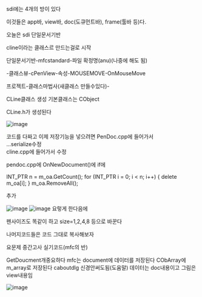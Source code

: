 sdi에는 4개의 방이 있다

이것들은 app바, view바, doc(도큐먼트바), frame(툴바 등)다.  

오늘은 sdi 단일문서기반  

cline이라는 클래스르 만드는걸로 시작  

단일문서기반-mfcstandard-파일 확정명(anu)(나중에 해도 됨)  

-클래스뷰-cPenView-속성-MOUSEMOVE-OnMouseMove  

프로젝트-클래스마법사(새클래스 만들수있다)-  

CLine클래스 생성 기본클래스는 CObject  

CLine.h가 생성된다  

![image](https://github.com/gryrryfh/visual-programming/assets/50912987/82f12d00-66b9-4c8b-a87b-4baf894fbd85)  

코드를 다짜고 이제 저장기능을 넣으려면 PenDoc.cpp에 들어가서  
...serialize수정  
cline.cpp에 들어가서 수정  

pendoc.cpp에 OnNewDocument()에 if에

INT_PTR n = m_oa.GetCount();
for (INT_PTR i = 0; i < n; i++) {
   delete m_oa[i];
}
m_oa.RemoveAll();

추가

![image](https://github.com/gryrryfh/visual-programming/assets/50912987/a2f22467-82df-49cd-b2f4-bdddb88ef71b)
![image](https://github.com/gryrryfh/visual-programming/assets/50912987/aa488e09-ea06-4869-8913-0788b7b4087a)
요렇게 한다음에

펜사이즈도 똑같이 하고  size=1,2,4,8 등으로 바꾼다




나머지코드들은 코드 그대로 복사해보자




요문제 중간고사 실기코드(mfc의 반)




GetDoucment개중요하다
mfc는 document에 데이터를 저장된다 CObArray에m_array로 저장된다
caboutdlg 신경안써도됨(도움말)
데이터는 doc내용이고
그림은 view내용임


![image](https://github.com/gryrryfh/visual-programming/assets/50912987/f7d019b9-cb77-42a3-a753-10a1f18b222a)
